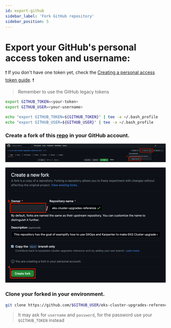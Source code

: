 ```yaml
---
id: export-github
sidebar_label: 'Fork GitHub repository'
sidebar_position: 5
---
```


# Export your GitHub's personal access token and username:

:heavy_exclamation_mark: If you don't have one token yet, check the [Creating a personal access token guide](https://docs.github.com/en/authentication/keeping-your-account-and-data-secure/creating-a-personal-access-token). :heavy_exclamation_mark:

> Remember to use the GitHub legacy tokens

```bash
export GITHUB_TOKEN=<your-token>
export GITHUB_USER=<your-username>
```

```bash
echo "export GITHUB_TOKEN=${GITHUB_TOKEN}" | tee -a ~/.bash_profile
echo "export GITHUB_USER=${GITHUB_USER}" | tee -a ~/.bash_profile
```

### Create a fork of this [repo](https://github.com/lusoal/eks-cluster-upgrades-reference-arch.git) in your GitHub account.

![Create fork](../../static/img/create-fork01.png)

![Create fork2](../../static/img/create-fork02.png)


### Clone your forked in your environment.

```bash
git clone https://github.com/$GITHUB_USER/eks-cluster-upgrades-reference-arch.git
```
> It may ask for `username` and `password`, for the password use your `$GITHUB_TOKEN` instead

